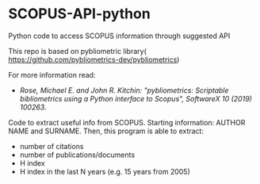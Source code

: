 # SCOPUS-API-python
Python code to access SCOPUS information through suggested API

This repo is based on pybliometric library( https://github.com/pybliometrics-dev/pybliometrics)

For more information read:
* _Rose, Michael E. and John R. Kitchin: "pybliometrics: Scriptable bibliometrics using a Python interface to Scopus", SoftwareX 10 (2019) 100263._


Code to extract useful info from SCOPUS. Starting information: AUTHOR NAME and SURNAME. Then, this program is able to extract:
* number of citations 
* number of publications/documents
* H index
* H index in the last N years (e.g. 15 years from 2005)
